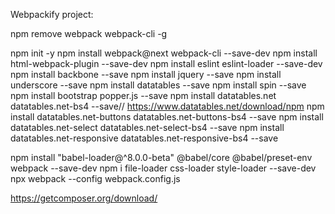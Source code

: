 
Webpackify project:

npm remove webpack webpack-cli -g

npm init -y
npm install webpack@next webpack-cli --save-dev
npm install html-webpack-plugin --save-dev
npm install eslint eslint-loader --save-dev
npm install backbone --save
npm install jquery --save
npm install underscore --save
npm install datatables --save
npm install spin --save
npm install bootstrap popper.js --save
npm install datatables.net datatables.net-bs4 --save// https://www.datatables.net/download/npm
npm install datatables.net-buttons datatables.net-buttons-bs4 --save
npm install datatables.net-select datatables.net-select-bs4 --save
npm install datatables.net-responsive datatables.net-responsive-bs4 --save

npm install "babel-loader@^8.0.0-beta" @babel/core @babel/preset-env webpack --save-dev
npm i file-loader css-loader style-loader --save-dev
npx webpack --config webpack.config.js

https://getcomposer.org/download/

